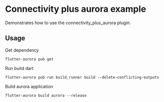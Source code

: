 # Connectivity plus aurora example

Demonstrates how to use the connectivity_plus_aurora plugin.

## Usage

Get dependency

```shell
flutter-aurora pub get
```

Run build dart

```shell
flutter-aurora pub run build_runner build --delete-conflicting-outputs
```

Build aurora application

```shell
flutter-aurora build aurora --release
```
